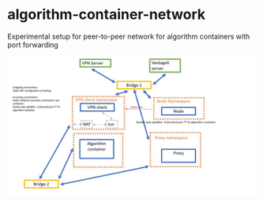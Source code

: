 # algorithm-container-network
Experimental setup for peer-to-peer network for algorithm containers with port forwarding

![port forwarding diagram](./port-forwarding-diagram.jpg)

